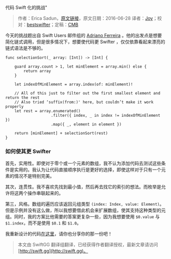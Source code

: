 代码 Swift 化的挑战"

> 作者：Erica Sadun，[原文链接](http://ericasadun.com/2016/06/28/make-it-swifter-challenge/)，原文日期：2016-06-28
> 译者：[Joy](undefined)；校对：[bestswifter](http://bestswifter.com)；定稿：[CMB](https://github.com/chenmingbiao)
  









今天的挑战题出自 Swift Users 邮件组的 [Adriano Ferreira](http://ericasadun.com/2016/06/28/make-it-swifter-challenge/) 。他的出发点是想要简化链式调用，但是很多情况下，想要使代码更 Swifter ，仅仅依靠看起来漂亮的链式语法是不够的。



    
    func selectionSort(_ array: [Int]) -> [Int] {
    
        guard array.count > 1, let minElement = array.min() else {
            return array
        }
    
        let indexOfMinElement = array.index(of: minElement)!
    
        // All of this just to filter out the first smallest element and return the rest
        // Also tried ‘suffix(from:)' here, but couldn’t make it work properly
        let rest = array.enumerated()
                        .filter({ index, _ in index != indexOfMinElement })
                        .map({ _, element in element })
    
        return [minElement] + selectionSort(rest)
    }

###  如何使其更 Swifter

首先，实用性。即使对于零个或一个元素的数组，我不认为添加代码去测试这些条件是实用的。我认为让代码直接顺序执行是更好的选择，即使这样对于只有一个元素的情况不是特别完美。

其次，连贯性。我不喜欢先找到最小值，然后再去找它的索引的想法。而枚举是允许将这两个操作串联起来的。

第三，风格。数组的遍历应该返回元组类型 `(index: Index, value: Element)`。但是示例并没有这么做，所以我想要借此机会来扩展数组，使其支持这种类型的元组。同时，我的方案比他需要的答案更复杂一些，因为我想要使用 `$0.value` 与 `$1.index`，而不是使用 `$0.1` 和 `$1.0`。

我重新设计的代码[在这里](https://gist.github.com/erica/124b64b4e71372fe04b44e1e02d448ca)，请你也分享你的那一份吧！
> 本文由 SwiftGG 翻译组翻译，已经获得作者翻译授权，最新文章请访问 [http://swift.gg](http://swift.gg)。